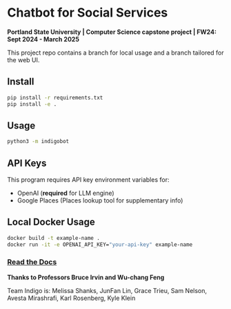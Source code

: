 # Chatbot for Social Services

**Portland State University | Computer Science capstone project | FW24: Sept 2024 - March 2025**

This project repo contains a branch for local usage and a branch tailored for the web UI.

## Install

```bash
pip install -r requirements.txt
pip install -e .
```

## Usage

```bash
python3 -m indigobot
```

## API Keys

This program requires API key environment variables for:

- OpenAI (**required** for LLM engine)
- Google Places (Places lookup tool for supplementary info)

## Local Docker Usage

```bash
docker build -t example-name .
docker run -it -e OPENAI_API_KEY="your-api-key" example-name
```

### [Read the Docs](https://indigobot.readthedocs.io/en/latest/)

**Thanks to Professors Bruce Irvin and Wu-chang Feng**

Team Indigo is:
Melissa Shanks, JunFan Lin, Grace Trieu, Sam Nelson, Avesta Mirashrafi, Karl Rosenberg, Kyle Klein
